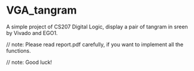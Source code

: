 # VGA_tangram
A simple project of CS207 Digital Logic, display a pair of tangram in sreen by Vivado and EGO1.

// note: Please read report.pdf carefully, if you want to implement all the functions.

// note: Good luck!
